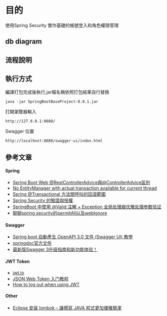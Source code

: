 # 目的
使用Spring Security 實作基礎的帳號登入和角色權限管理


## db diagram


## 流程說明


## 執行方式

編譯打包完成後執行,jar檔名稱依照打包結果自行替換

```shell
java -jar SpringBootBaseProject-0.0.1.jar
```

打開瀏覽器輸入

```shell
http://127.0.0.1:8080/
```

Swagger 位置

```shell
http://localhost:8080/swagger-ui/index.html
```


## 參考文章
####  Spring
* [Spring Boot Web @RestControllerAdvice與@ControllerAdvice區別](https://matthung0807.blogspot.com/2020/12/spring-boot-web-restcontrolleradvice-controlleradvice-difference.html)
* [No EntityManager with actual transaction available for current thread](https://www.cnblogs.com/sxdcgaq8080/p/8984140.html)
* [Spring @Transactional 方法間呼叫的回滾範圍](https://matthung0807.blogspot.com/2020/11/spring-transactional-methods-call-rollback-boundaries.html)
* [Spring Security 的驗證與授權](https://chikuwa-tech-study.blogspot.com/2021/06/spring-boot-security-authentication-and-authorization.html)
* [SpringBoot 中使用 @Valid 注解 + Exception 全局处理器优雅处理参数验证](http://www.mydlq.club/article/49/)
* [聊聊spring security的permitAll以及webIgnore](https://segmentfault.com/a/1190000012160850)


####  Swagger
* [Spring boot 自動產生 OpenAPI 3.0 文件 (Swagger UI) 教學](https://www.ruyut.com/2022/05/spring-boot-openapi-3-swagger-ui.html)
* [springdoc官方文件](https://springdoc.org/)
* [最新版Swagger 3升级指南和新功能体验！](https://cloud.tencent.com/developer/article/1802047)

####  JWT Token
* [jwt.io](https://jwt.io/)
* [JSON Web Token 入门教程](http://www.ruanyifeng.com/blog/2018/07/json_web_token-tutorial.html)
* [How to log out when using JWT](https://medium.com/devgorilla/how-to-log-out-when-using-jwt-a8c7823e8a6)

####  Other
* [Eclipse 安装 lombok – 讓撰寫 JAVA 程式更加優雅簡潔](https://polinwei.com/lombok-install-in-eclipse/)





